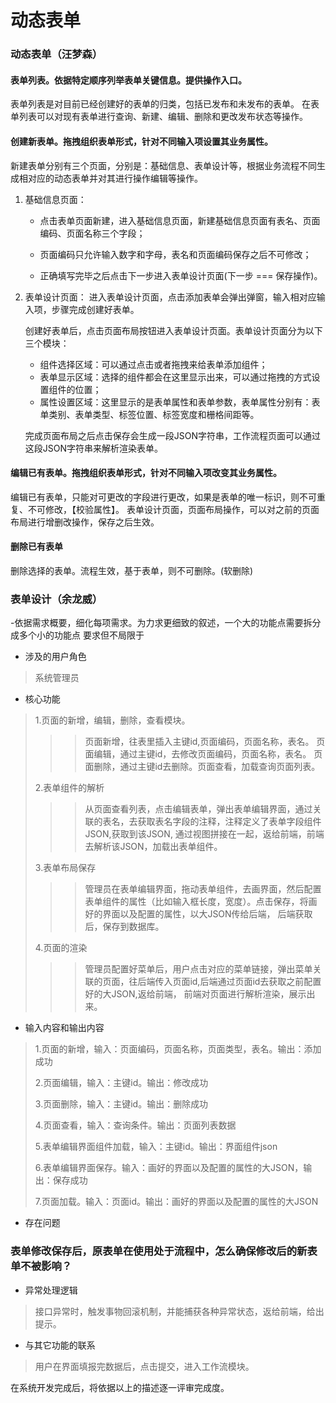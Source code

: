 # 动态表单
### 动态表单（汪梦森）

#### 表单列表。依据特定顺序列举表单关键信息。提供操作入口。

表单列表是对目前已经创建好的表单的归类，包括已发布和未发布的表单。
在表单列表可以对现有表单进行查询、新建、编辑、删除和更改发布状态等操作。

#### 创建新表单。拖拽组织表单形式，针对不同输入项设置其业务属性。
新建表单分别有三个页面，分别是：基础信息、表单设计等，根据业务流程不同生成相对应的动态表单并对其进行操作编辑等操作。

1. 基础信息页面：
   
   - 点击表单页面新建，进入基础信息页面，新建基础信息页面有表名、页面编码、页面名称三个字段；
   
   - 页面编码只允许输入数字和字母，表名和页面编码保存之后不可修改；
   
   - 正确填写完毕之后点击下一步进入表单设计页面(下一步 === 保存操作)。
   
2. 表单设计页面：
   进入表单设计页面，点击添加表单会弹出弹窗，输入相对应输入项，步骤完成创建好表单。

   创建好表单后，点击页面布局按钮进入表单设计页面。表单设计页面分为以下三个模块：

   - 组件选择区域：可以通过点击或者拖拽来给表单添加组件；
   - 表单显示区域：选择的组件都会在这里显示出来，可以通过拖拽的方式设置组件的位置；
   - 属性设置区域：这里显示的是表单属性和表单参数，表单属性分别有：表单类别、表单类型、标签位置、标签宽度和栅格间距等。

   完成页面布局之后点击保存会生成一段JSON字符串，工作流程页面可以通过这段JSON字符串来解析渲染表单。

#### 编辑已有表单。拖拽组织表单形式，针对不同输入项改变其业务属性。
编辑已有表单，只能对可更改的字段进行更改，如果是表单的唯一标识，则不可重复、不可修改，【校验属性】。
表单设计页面，页面布局操作，可以对之前的页面布局进行增删改操作，保存之后生效。

#### 删除已有表单
删除选择的表单。流程生效，基于表单，则不可删除。(软删除)







### 表单设计（余龙威）
-依据需求概要，细化每项需求。为力求更细致的叙述，一个大的功能点需要拆分成多个小的功能点 要求但不局限于

- 涉及的用户角色 
> 系统管理员

- 核心功能
>1.页面的新增，编辑，删除，查看模块。
>>> 页面新增，往表里插入主键id,页面编码，页面名称，表名。
>页面编辑，通过主键id，去修改页面编码，页面名称，表名。
>页面删除，通过主键id去删除。页面查看，加载查询页面列表。
>
>2.表单组件的解析
>>> 从页面查看列表，点击编辑表单，弹出表单编辑界面，通过关联的表名，去获取表名字段的注释，注释定义了表单字段组件JSON,获取到该JSON,
> 通过视图拼接在一起，返给前端，前端去解析该JSON，加载出表单组件。
>
>3.表单布局保存
>>>管理员在表单编辑界面，拖动表单组件，去画界面，然后配置表单组件的属性（比如输入框长度，宽度）。点击保存，将画好的界面以及配置的属性，以大JSON传给后端，
>后端获取后，保存到数据库。
>
>4.页面的渲染
>>>管理员配置好菜单后，用户点击对应的菜单链接，弹出菜单关联的页面，往后端传入页面id,后端通过页面id去获取之前配置好的大JSON,返给前端，
>>>前端对页面进行解析渲染，展示出来。

- 输入内容和输出内容
>1.页面的新增，输入：页面编码，页面名称，页面类型，表名。输出：添加成功
>
>2.页面编辑，输入：主键id。输出：修改成功
>
>3.页面删除，输入：主键id。输出：删除成功
>
>4.页面查看，输入：查询条件。输出：页面列表数据
>
>5.表单编辑界面组件加载，输入：主键id。输出：界面组件json
>
>6.表单编辑界面保存。输入：画好的界面以及配置的属性的大JSON，输出：保存成功
>
>7.页面加载。输入：页面id。输出：画好的界面以及配置的属性的大JSON

- 存在问题
### 表单修改保存后，原表单在使用处于流程中，怎么确保修改后的新表单不被影响？

- 异常处理逻辑
> 接口异常时，触发事物回滚机制，并能捕获各种异常状态，返给前端，给出提示。

- 与其它功能的联系
> 用户在界面填报完数据后，点击提交，进入工作流模块。

在系统开发完成后，将依据以上的描述逐一评审完成度。
